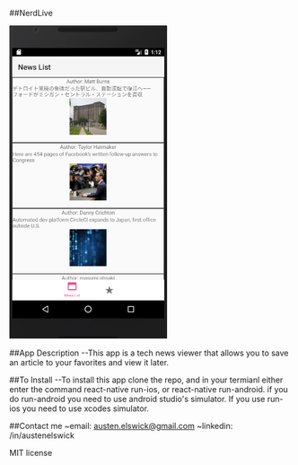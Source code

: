 ##NerdLive

![NerdLive](./NerdLive.png)

##App Description
--This app is a tech news viewer that allows you to save an article to your favorites and view it later.

##To Install
--To install this app clone the repo, and in your termianl either enter the command react-native run-ios, or react-native run-android. if you do run-android you need to use android studio's simulator. If you use run-ios you need to use xcodes simulator.

##Contact me
~email: austen.elswick@gmail.com
~linkedin: /in/austenelswick

MIT license
